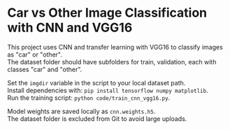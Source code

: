 # Car vs Other Image Classification with CNN and VGG16

This project uses CNN and transfer learning with VGG16 to classify images as "car" or "other".  
The dataset folder should have subfolders for train, validation, each with classes "car" and "other".  

Set the `imgdir` variable in the script to your local dataset path.  
Install dependencies with: `pip install tensorflow numpy matplotlib`.  
Run the training script: `python code/train_cnn_vgg16.py`.  

Model weights are saved locally as `cnn.weights.h5`.  
The dataset folder is excluded from Git to avoid large uploads.  
